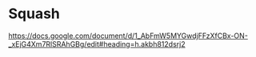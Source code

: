 # Squash

https://docs.google.com/document/d/1_AbFmW5MYGwdjFFzXfCBx-ON-_xEjG4Xm7RlSRAhGBg/edit#heading=h.akbh812dsrj2
